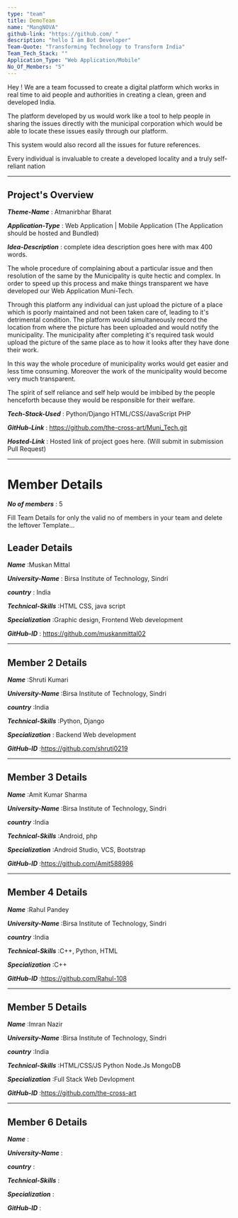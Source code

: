 ```yaml
---
type: "team"                                                        
title: DemoTeam
name: "MangNOVA"
github-link: "https://github.com/ "
description: "hello I am Bot Developer"
Team-Quote: "Transforming Technology to Transform India"
Team_Tech_Stack: ""
Application_Type: "Web Application/Mobile"
No_Of_Members: "5"
---
```


Hey ! We are a team focussed to create a digital platform which works in real time to aid people and authorities in creating a clean, green and developed India.

The platform developed by us would work like a tool to help people in sharing the issues directly with the municipal corporation which would be able to locate these issues easily through our platform.

This system would also record all the issues for future references.

Every individual is invaluable to create a developed locality and a truly self-reliant nation


---

## Project's Overview

_**Theme-Name**_ : Atmanirbhar Bharat

_**Application-Type**_ :   Web Application | Mobile Application (The Application should be hosted and Bundled)

_**Idea-Description**_ :    complete idea description goes here with max 400 words.

The whole procedure of complaining about a particular issue and then resolution of the same by the Municipality is quite hectic and complex. In order to speed up this process and make things transparent we have developed our Web Application Muni-Tech.

Through this platform any individual can just upload the picture of a place which is poorly maintained and not been taken care of, leading to it's detrimental condition.  The platform would simultaneously record the location from where the picture has been uploaded and would notify the municipality. The municipality after completing it's required task would upload the picture of the same place as to how it looks after they have done their work. 

In this way the whole procedure of municipality works would get easier and less time consuming. Moreover the work of the municipality would become very much transparent. 

The spirit of self reliance and self help would be imbibed by the people henceforth because they would be responsible for their welfare.

_**Tech-Stack-Used**_ :  Python/Django HTML/CSS/JavaScript PHP

_**GitHub-Link**_ :   https://github.com/the-cross-art/Muni_Tech.git 

_**Hosted-Link**_ :    Hosted link of project goes here. (Will submit in submission Pull Request)

---

# Member Details

_**No of members**_ : 5

Fill Team Details for only the valid no of members in your team and delete the leftover Template...

## Leader Details

_**Name**_ :Muskan Mittal

_**University-Name**_ : Birsa Institute of Technology, Sindri

_**country**_ : India
 
_**Technical-Skills**_ :HTML CSS, java script

_**Specialization**_ :Graphic design, Frontend Web development 

_**GitHub-ID**_ :  https://github.com/muskanmittal02

---

## Member 2 Details

_**Name**_ :Shruti Kumari

_**University-Name**_ :Birsa Institute of Technology, Sindri

_**country**_ :India
 
_**Technical-Skills**_ :Python, Django

_**Specialization**_ : Backend Web development 

_**GitHub-ID**_ :https://github.com/shruti0219   

---

## Member 3 Details

_**Name**_ :Amit Kumar Sharma

_**University-Name**_ :Birsa Institute of Technology, Sindri 

_**country**_ :India
 
_**Technical-Skills**_ :Android, php

_**Specialization**_ :Android Studio, VCS, Bootstrap

_**GitHub-ID**_ :https://github.com/Amit588986   

---

## Member 4 Details

_**Name**_ :Rahul Pandey

_**University-Name**_ :Birsa Institute of Technology, Sindri  

_**country**_ :India
 
_**Technical-Skills**_ :C++, Python, HTML

_**Specialization**_ :C++

_**GitHub-ID**_ :https://github.com/Rahul-108  

---

## Member 5 Details

_**Name**_ :Imran Nazir

_**University-Name**_ :Birsa Institute of Technology, Sindri 

_**country**_ :India
 
_**Technical-Skills**_ :HTML/CSS/JS Python Node.Js MongoDB

_**Specialization**_ :Full Stack Web Devlopment

_**GitHub-ID**_ :https://github.com/the-cross-art  

---

## Member 6 Details

_**Name**_ :

_**University-Name**_ : 

_**country**_ :
 
_**Technical-Skills**_ :

_**Specialization**_ :

_**GitHub-ID**_ :  


